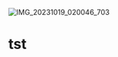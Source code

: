 ![IMG_20231019_020046_703](https://github.com/mohdsaqibjod/tst/assets/148684267/91b924c9-c3e8-48df-85c0-c280353d9f60)
# tst
